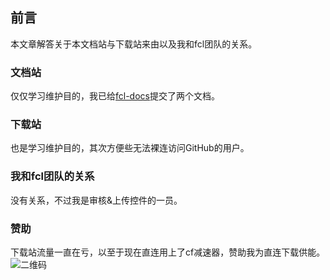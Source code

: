 ## 前言
本文章解答关于本文档站与下载站来由以及我和fcl团队的关系。

### 文档站
仅仅学习维护目的，我已给[fcl-docs](https://github.com/fcl-team/fcl-docs)提交了两个文档。

###  下载站
也是学习维护目的，其次方便些无法裸连访问GitHub的用户。

### 我和fcl团队的关系
没有关系，不过我是审核&上传控件的一员。

### 赞助
下载站流量一直在亏，以至于现在直连用上了cf减速器，赞助我为直连下载供能。
![二维码](/img/readme/weichat.jpg)